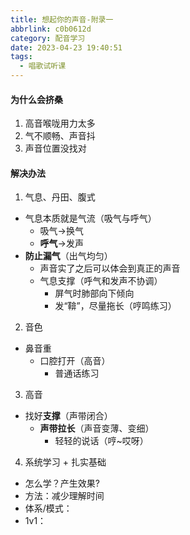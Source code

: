 ```yaml
---
title: 想起你的声音-附录一
abbrlink: c0b0612d
category: 配音学习
date: 2023-04-23 19:40:51
tags: 
  - 唱歌试听课
---
```


#### 为什么会挤桑

1. 高音喉咙用力太多
2. 气不顺畅、声音抖
3. 声音位置没找对

#### 解决办法

1. 气息、丹田、腹式

- 气息本质就是气流（吸气与呼气）
  - 吸气->换气
  - **呼气**->发声
- **防止漏气**（出气均匀）
  - 声音实了之后可以体会到真正的声音
  - 气息支撑（呼气和发声不协调）
    - 屏气时肺部向下倾向
    - 发“鞥”，尽量拖长（哼鸣练习）

2. 音色

- 鼻音重
  - 口腔打开（高音）
    - 普通话练习

3. 高音

- 找好**支撑**（声带闭合）
  - **声带拉长**（声音变薄、变细）
    - 轻轻的说话（哼~哎呀）

4. 系统学习 + 扎实基础

- 怎么学？产生效果?
- 方法：减少理解时间
- 体系/模式：
- 1v1：
